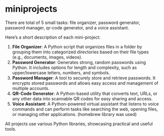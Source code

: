 # miniprojects

There are total of 5 small tasks: file organizer, password generator, password manager, qr-code generator, and a voice assistant. 

Here’s a short description of each mini-project:

1. **File Organizer**: A Python script that organizes files in a folder by grouping them into categorized directories based on their file types (e.g., documents, images, videos).
2. **Password Generator**: Generates strong, random passwords using Python. It includes options for length and complexity, such as upper/lowercase letters, numbers, and symbols.
3. **Password Manager**: A tool to securely store and retrieve passwords. It encrypts stored passwords and allows easy access and management of multiple accounts.
4. **QR-Code Generator**: A Python-based utility that converts text, URLs, or any other data into scannable QR codes for easy sharing and access.
5. **Voice Assistant**: A Python-powered virtual assistant that listens to voice commands and can perform tasks like searching the web, opening files, or managing other applications. (homebrew library was used)

All projects use various Python libraries, showcasing practical and useful tools.

